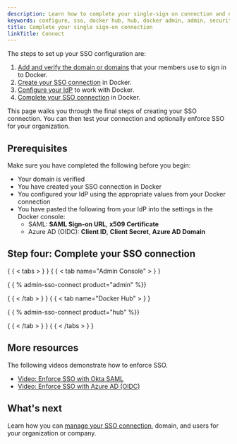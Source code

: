```yaml
---
description: Learn how to complete your single-sign on connection and next steps for enabling SSO.
keywords: configure, sso, docker hub, hub, docker admin, admin, security
title: Complete your single sign-on connection
linkTitle: Connect
---
```


The steps to set up your SSO configuration are:

1. [Add and verify the domain or domains](../configure/index.md#step-one-add-and-verify-your-domain) that your members use to sign in to Docker.
2. [Create your SSO connection](../configure/index.md#step-two-create-an-sso-connection-in-docker) in Docker.
3. [Configure your IdP](../configure/configure-idp.md#step-three-configure-your-idp-to-work-with-docker) to work with Docker.
4. [Complete your SSO connection](#step-four-complete-your-sso-connection) in Docker.

This page walks you through the final steps of creating your SSO connection. You can then test your connection and optionally enforce SSO for your organization.

## Prerequisites

Make sure you have completed the following before you begin:

- Your domain is verified
- You have created your SSO connection in Docker
- You configured your IdP using the appropriate values from your Docker connection
- You have pasted the following from your IdP into the settings in the Docker console:
    - SAML: **SAML Sign-on URL**, **x509 Certificate**
    - Azure AD (OIDC): **Client ID**, **Client Secret**, **Azure AD Domain**

## Step four: Complete your SSO connection

{ { < tabs > } }
{ { < tab name="Admin Console" > } }

{ { % admin-sso-connect product="admin" \%\}\}

{ { < /tab > } }
{ { < tab name="Docker Hub" > } }

{ { % admin-sso-connect product="hub" \%\}\}

{ { < /tab > } }
{ { < /tabs > } }

## More resources

The following videos demonstrate how to enforce SSO.

- [Video: Enforce SSO with Okta SAML](https://youtu.be/c56YECO4YP4?feature=shared&t=1072)
- [Video: Enforce SSO with Azure AD (OIDC)](https://youtu.be/bGquA8qR9jU?feature=shared&t=1087)


## What's next

Learn how you can [manage your SSO connection](../manage/index.md), domain, and users for your organization or company.
